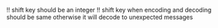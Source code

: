 !! shift key should be an integer 
!! shift key when encoding and decoding should be same otherwise it will decode to unexpected messages
